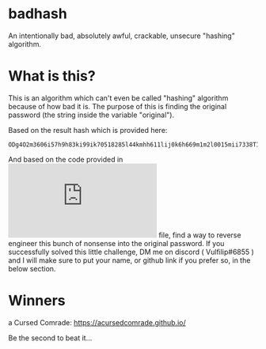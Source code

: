 # badhash
An intentionally bad, absolutely awful, crackable, unsecure "hashing" algorithm.
# What is this?
This is an algorithm which can't even be called "hashing" algorithm because of how bad it is. The purpose of this is finding the original password (the string inside the variable "original").

Based on the result hash which is provided here:
```
ODg4O2m3606i57h9h83ki99ik70518285l44kmhh611lij0k6h669m1m2l0015mii7338TI2NDEzOTk2NzYzNTE1MTM4MTEwMTQ2f3606b57a9a83db99bd70518285e44dfaa611ebc0d6a669f1f2e0015fbb73380NA
```
And based on the code provided in ![Bad Algorithm](https://github.com/vulfilip/badhash/blob/main/badalgorithm.rs) file, find a way to reverse engineer this bunch of nonsense into the original password.
If you successfully solved this little challenge, DM me on discord ( Vulfilip#6855 ) and I will make sure to put your name, or github link if you prefer so, in the below section.
# Winners
a Cursed Comrade: https://acursedcomrade.github.io/

Be the second to beat it...
